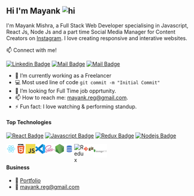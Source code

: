 ## Hi I'm Mayank <img src="https://user-images.githubusercontent.com/1303154/88677602-1635ba80-d120-11ea-84d8-d263ba5fc3c0.gif" width="28px" height="28px" alt="hi">

I'm Mayank Mishra, a Full Stack Web Developer specialising in Javascript, React Js, Node Js and a part time Social Media Manager for Content Creators on [Instagram](https://instagram.com/kala_arcade). I love creating responsive and interative websites.

:mailbox: Connect with me!

[![Linkedin Badge](https://img.shields.io/badge/-mayank-0e76a8?style=flat&labelColor=0e76a8&logo=linkedin&logoColor=white)](https://www.linkedin.com/in/mayank-mishra-398956144/) [![Mail Badge](https://img.shields.io/badge/-@mayank-e84393?style=flat&labelColor=e84393&logo=instagram&logoColor=white)](https://www.instagram.com/mishra.monk/) [![Mail Badge](https://img.shields.io/badge/-mayank-c0392b?style=flat&labelColor=c0392b&logo=gmail&logoColor=white)](mailto:mayank.reg@gmail.com)

<!-- TODO: Add last video link -->

- 🔭 I’m currently working as a Freelancer 
- :computer: Most used line of code `git commit -m "Initial Commit"`
- 🤔 I’m looking for Full Time job opprtunity.
- 📫 How to reach me: mayank.reg@gmail.com.
- ⚡ Fun fact: I love watching & performing standup.

#### Top Technologies

<!-- TODO: Make technologies links takes you to repositories -->

[![React Badge](https://img.shields.io/badge/-React-61DBFB?style=for-the-badge&labelColor=black&logo=react&logoColor=61DBFB)](#) [![Javascript Badge](https://img.shields.io/badge/-Javascript-F0DB4F?style=for-the-badge&labelColor=black&logo=javascript&logoColor=F0DB4F)](#) [![Redux Badge](https://img.shields.io/badge/-Redux-007acc?style=for-the-badge&labelColor=black&logo=redux&logoColor=007acc)](#) [![Nodejs Badge](https://img.shields.io/badge/-Nodejs-3C873A?style=for-the-badge&labelColor=black&logo=node.js&logoColor=3C873A)](#)

<img align="left" alt="React" width="26px" src="https://raw.githubusercontent.com/github/explore/80688e429a7d4ef2fca1e82350fe8e3517d3494d/topics/react/react.png "  /> 

<img align="left" alt="HTML5" width="26px" src="https://raw.githubusercontent.com/github/explore/80688e429a7d4ef2fca1e82350fe8e3517d3494d/topics/html/html.png"  />


<img align="left" alt="JavaScript" width="26px" src="https://raw.githubusercontent.com/github/explore/80688e429a7d4ef2fca1e82350fe8e3517d3494d/topics/javascript/javascript.png" />

<img align="left" alt="Visual Studio Code" width="26px" src="https://raw.githubusercontent.com/github/explore/80688e429a7d4ef2fca1e82350fe8e3517d3494d/topics/visual-studio-code/visual-studio-code.png" />

<img align="left" alt="Sass" width="26px" src="https://raw.githubusercontent.com/github/explore/80688e429a7d4ef2fca1e82350fe8e3517d3494d/topics/sass/sass.png" />

<img align="left" alt="Node.js" width="26px" src="https://raw.githubusercontent.com/github/explore/80688e429a7d4ef2fca1e82350fe8e3517d3494d/topics/nodejs/nodejs.png" />

<img align="left" alt="SQL" width="26px" src="https://raw.githubusercontent.com/github/explore/80688e429a7d4ef2fca1e82350fe8e3517d3494d/topics/sql/sql.png" />

<img align="left" alt="Redux" width="26px" src="https://cdn.iconscout.com/icon/free/png-512/free-redux-283024.png?f=avif&w=256" />

<img align="left" alt="Git" width="26px" src="https://raw.githubusercontent.com/github/explore/80688e429a7d4ef2fca1e82350fe8e3517d3494d/topics/git/git.png" />

<img align="left" alt="MongoDB" width="36px" src="https://raw.githubusercontent.com/github/explore/80688e429a7d4ef2fca1e82350fe8e3517d3494d/topics/mongodb/mongodb.png" />

<br />
<br />

#### Business
- :paperclip: [Portfolio](https://mayankreg.github.io/portfolio_web_application/)
- :email: mayank.reg@gmail.com


